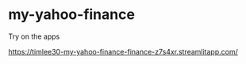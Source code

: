 # my-yahoo-finance

Try on the apps

https://timlee30-my-yahoo-finance-finance-z7s4xr.streamlitapp.com/
